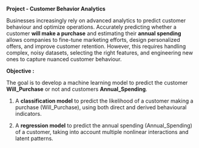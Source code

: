 **Project - Customer Behavior Analytics**

Businesses increasingly rely on advanced analytics to predict customer behaviour and optimize operations. Accurately predicting whether a customer **will make a purchase** and estimating their **annual spending** allows companies to fine-tune marketing efforts, design personalized offers, and improve customer retention. However, this requires handling complex, noisy datasets, selecting the right features, and engineering new ones to capture nuanced customer behaviour.

**Objective :**

The goal is to develop a machine learning model to predict the customer **Will_Purchase** or not and customers **Annual_Spending**.

1.	A **classification model** to predict the likelihood of a customer making a purchase (Will_Purchase), using both direct and derived behavioural indicators.

2.	A **regression model** to predict the annual spending (Annual_Spending) of a customer, taking into account multiple nonlinear interactions and latent patterns.
